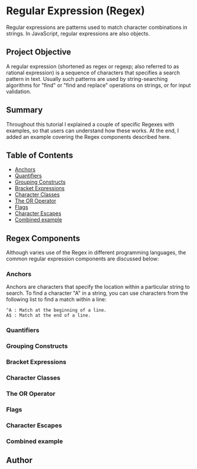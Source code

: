 # Regular Expression (Regex)

Regular expressions are patterns used to match character combinations in strings. In JavaScript, regular expressions are also objects.

## Project Objective

A regular expression (shortened as regex or regexp; also referred to as rational expression) is a sequence of characters that specifies a search pattern in text. Usually such patterns are used by string-searching algorithms for "find" or "find and replace" operations on strings, or for input validation.

## Summary

Throughout this tutorial I explained a couple of specific Regexes with examples, so that users can understand how these works. At the end, I added an example covering the Regex components described here.

## Table of Contents

- [Anchors](#anchors)
- [Quantifiers](#quantifiers)
- [Grouping Constructs](#grouping-constructs)
- [Bracket Expressions](#bracket-expressions)
- [Character Classes](#character-classes)
- [The OR Operator](#the-or-operator)
- [Flags](#flags)
- [Character Escapes](#character-escapes)
- [Combined example](#combined-example)

## Regex Components

Although varies use of the Regex in different programming languages, the common regular expression components are discussed below:

### Anchors

Anchors are characters that specify the location within a particular string to search. To find a character "A" in a string, you can use characters from the following list to find a match within a line:

```
^A : Match at the beginning of a line.
A$ : Match at the end of a line.
```

### Quantifiers

### Grouping Constructs

### Bracket Expressions

### Character Classes

### The OR Operator

### Flags

### Character Escapes

### Combined example

## Author
